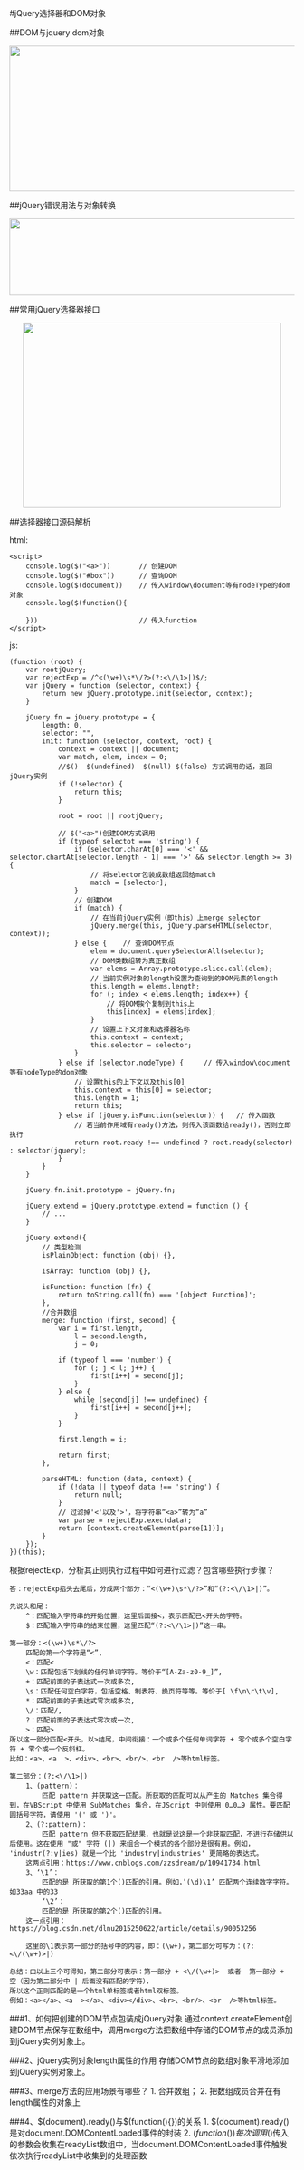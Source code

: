 #jQuery选择器和DOM对象

##DOM与jquery dom对象
<div style="text-align: center;">
    <img src="../images/DOM与jquerydom对象1.png" width="529px" height="257px">
</div>


##jQuery错误用法与对象转换
<div style="text-align: center;">
    <img src="../images/jQuery错误用法与对象转换1.png" width="579px" height="136px">
</div>

##常用jQuery选择器接口
<div style="text-align: center;">
    <img src="../images/常用jQuery选择器接口1.png" width="456px" height="327px">
</div>

##选择器接口源码解析

html:

    <script>
        console.log($("<a>"))       // 创建DOM
        console.log($("#box"))      // 查询DOM
        console.log($(document))	// 传入window\document等有nodeType的dom对象
        console.log($(function(){
            
        }))	                        // 传入function
    </script>

js:

    (function (root) {
        var rootjQuery;
        var rejectExp = /^<(\w+)\s*\/?>(?:<\/\1>|)$/;
        var jQuery = function (selector, context) {
            return new jQuery.prototype.init(selector, context);
        }

        jQuery.fn = jQuery.prototype = {
            length: 0,
            selector: "",
            init: function (selector, context, root) {
                context = context || document;
                var match, elem, index = 0;
                //$()  $(undefined)  $(null) $(false) 方式调用的话，返回jQuery实例
                if (!selector) {
                    return this;
                }

                root = root || rootjQuery;

                // $("<a>")创建DOM方式调用
                if (typeof selectot === 'string') {
                    if (selector.charAt[0] === '<' && selector.chartAt[selector.length - 1] === '>' && selector.length >= 3) {
                        // 将selector包装成数组返回给match
                        match = [selector];
                    }
                    // 创建DOM
                    if (match) {
                        // 在当前jQuery实例（即this）上merge selector
                        jQuery.merge(this, jQuery.parseHTML(selector, context));
                    } else {    // 查询DOM节点
                        elem = document.querySelectorAll(selector);
                        // DOM类数组转为真正数组
                        var elems = Array.prototype.slice.call(elem);
                        // 当前实例对象的length设置为查询到的DOM元素的length
                        this.length = elems.length;
                        for (; index < elems.length; index++) {
                            // 将DOM挨个复制到this上
                            this[index] = elems[index];
                        }
                        // 设置上下文对象和选择器名称
                        this.context = context;
                        this.selector = selector;
                    }
                } else if (selector.nodeType) {     // 传入window\document等有nodeType的dom对象
                    // 设置this的上下文以及this[0]
                    this.context = this[0] = selector;
                    this.length = 1;
                    return this;
                } else if (jQuery.isFunction(selector)) {   // 传入函数
                    // 若当前作用域有ready()方法，则传入该函数给ready()，否则立即执行
                    return root.ready !== undefined ? root.ready(selector) : selector(jquery);
                }
            }
        }

        jQuery.fn.init.prototype = jQuery.fn;

        jQuery.extend = jQuery.prototype.extend = function () {
            // ...
        }

        jQuery.extend({
            // 类型检测
            isPlainObject: function (obj) {},
            
            isArray: function (obj) {},

            isFunction: function (fn) {
                return toString.call(fn) === '[object Function]';
            },
            //合并数组
            merge: function (first, second) {
                var i = first.length,
                    l = second.length,
                    j = 0;
                    
                if (typeof l === 'number') {
                    for (; j < l; j++) {
                        first[i++] = second[j];
                    }
                } else {
                    while (second[j] !== undefined) {
                        first[i++] = second[j++];
                    }
                }

                first.length = i;

                return first;
            },
            
            parseHTML: function (data, context) {
                if (!data || typeof data !== 'string') {
                    return null;
                }
                // 过滤掉'<'以及'>'，将字符串“<a>”转为“a”
                var parse = rejectExp.exec(data);
                return [context.createElement(parse[1])];
            }
        });
    })(this);

根据rejectExp，分析其正则执行过程中如何进行过滤？包含哪些执行步骤？

    答：rejectExp掐头去尾后，分成两个部分：“<(\w+)\s*\/?>”和“(?:<\/\1>|)”。

    先说头和尾：
        ^：匹配输入字符串的开始位置，这里后面接<，表示匹配已<开头的字符。
        $：匹配输入字符串的结束位置，这里匹配“(?:<\/\1>|)”这一串。

    第一部分：<(\w+)\s*\/?>
        匹配的第一个字符是“<”,
        <：匹配<
        \w：匹配包括下划线的任何单词字符。等价于“[A-Za-z0-9_]”,
        +：匹配前面的子表达式一次或多次,
        \s：匹配任何空白字符，包括空格、制表符、换页符等等。等价于[ \f\n\r\t\v],
        *：匹配前面的子表达式零次或多次,
        \/：匹配/,
        ?：匹配前面的子表达式零次或一次,
        >：匹配>
    所以这一部分匹配<开头，以>结尾，中间衔接：一个或多个任何单词字符 + 零个或多个空白字符 + 零个或一个反斜杠。
    比如：<a>、<a  >、<div>、<br>、<br/>、<br  />等html标签。

    第二部分：(?:<\/\1>|)
        1、(pattern)：
            匹配 pattern 并获取这一匹配。所获取的匹配可以从产生的 Matches 集合得到，在VBScript 中使用 SubMatches 集合，在JScript 中则使用 0…0…9 属性。要匹配圆括号字符，请使用 '(' 或 ')'。
        2、(?:pattern)：
            匹配 pattern 但不获取匹配结果，也就是说这是一个非获取匹配，不进行存储供以后使用。这在使用 "或" 字符 (|) 来组合一个模式的各个部分是很有用。例如， 'industr(?:y|ies) 就是一个比 'industry|industries' 更简略的表达式。
        这两点引用：https://www.cnblogs.com/zzsdream/p/10941734.html
        3、‘\1’：
            匹配的是 所获取的第1个()匹配的引用。例如，’(\d)\1’ 匹配两个连续数字字符。如33aa 中的33
            ‘\2’：
            匹配的是 所获取的第2个()匹配的引用。
        这一点引用：https://blog.csdn.net/dlnu2015250622/article/details/90053256

        这里的\1表示第一部分的括号中的内容，即：(\w+)，第二部分可写为：(?:<\/(\w+)>|)

    总结：由以上三个可得知，第二部分可表示：第一部分 + <\/(\w+)>  或者  第一部分 + 空（因为第二部分中 | 后面没有匹配的字符），
    所以这个正则匹配的是一个html单标签或者html双标签。
    例如：<a></a>、<a  ></a>、<div></div>、<br>、<br/>、<br  />等html标签。

###1、如何把创建的DOM节点包装成jQuery对象
    通过context.createElement创建DOM节点保存在数组中，调用merge方法把数组中存储的DOM节点的成员添加到jQuery实例对象上。

###2、jQuery实例对象length属性的作用
    存储DOM节点的数组对象平滑地添加到jQuery实例对象上。

###3、merge方法的应用场景有哪些？
    1. 合并数组；
    2. 把数组成员合并在有length属性的对象上

###4、\$(document).ready()与\$(function(){})的关系 
    1. $(document).ready()是对document.DOMContentLoaded事件的封装
    2. $(function(){})每次调用$()传入的参数会收集在readyList数组中，当document.DOMContentLoaded事件触发依次执行readyList中收集到的处理函数